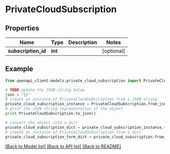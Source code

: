 # PrivateCloudSubscription


## Properties
Name | Type | Description | Notes
------------ | ------------- | ------------- | -------------
**subscription_id** | **int** |  | [optional] 

## Example

```python
from openapi_client.models.private_cloud_subscription import PrivateCloudSubscription

# TODO update the JSON string below
json = "{}"
# create an instance of PrivateCloudSubscription from a JSON string
private_cloud_subscription_instance = PrivateCloudSubscription.from_json(json)
# print the JSON string representation of the object
print PrivateCloudSubscription.to_json()

# convert the object into a dict
private_cloud_subscription_dict = private_cloud_subscription_instance.to_dict()
# create an instance of PrivateCloudSubscription from a dict
private_cloud_subscription_form_dict = private_cloud_subscription.from_dict(private_cloud_subscription_dict)
```
[[Back to Model list]](../README.md#documentation-for-models) [[Back to API list]](../README.md#documentation-for-api-endpoints) [[Back to README]](../README.md)



